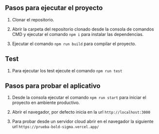 ## Pasos para ejecutar el proyecto

1. Clonar el repositorio.

2. Abrir la carpeta del repositorio clonado desde la consola de comandos CMD y ejecutar el comando `npm i` para instalar las dependencias.

3. Ejecutar el comando `npm run build` para compilar el proyecto.

## Test

1. Para ejecutar los test ejecute el comando `npm run test`

## Pasos para probar el aplicativo

1. Desde la consola ejecutar el comando `npm run start` para iniciar el proyecto en ambiente productivo.

2. Abrir el navegador, por defecto inicia en la url `http://localhost:3000`

3. Para probar desde un servidor cloud abrir en el navegador la siguiente url `https://prueba-bold-sigma.vercel.app/`
